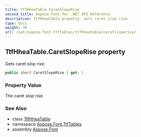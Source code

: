 ```yaml
---
title: TtfHheaTable.CaretSlopeRise
second_title: Aspose.Font for .NET API Reference
description: TtfHheaTable property. Gets caret slop rise
type: docs
weight: 30
url: /net/aspose.font.ttftables/ttfhheatable/caretsloperise/
---
```

## TtfHheaTable.CaretSlopeRise property

Gets caret slop rise.

```csharp
public short CaretSlopeRise { get; }
```

### Property Value

The caret slop rise.

### See Also

* class [TtfHheaTable](../)
* namespace [Aspose.Font.TtfTables](../../ttfhheatable/)
* assembly [Aspose.Font](../../../)


